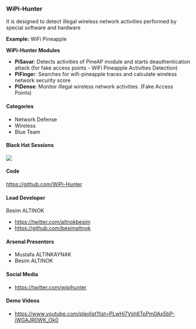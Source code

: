 ### WiPi-Hunter

It is designed to detect illegal wireless network activities performed by special software and hardware

**Example:** WiFi Pineapple

**WiPi-Hunter Modules**
+ **PiSavar**:  Detects activities of PineAP module and starts deauthentication attack (for fake access points - WiFi Pineapple Activities Detection) 
+ **PiFinge**r: Searches for wifi-pineapple traces and calculate wireless network security score 
+ **PiDense**:  Monitor illegal wireless network activities. (Fake Access Points) 

#### Categories

+ Network Defense
+ Wireless
+ Blue Team

#### Black Hat Sessions

<a href="http://www.blackhat.com/eu-17/arsenal/schedule/#wipi-hunter---wifi-pineapple-activities-detection-9091"><img src="https://rawgit.com/toolswatch/badges/master/arsenal/2017.svg"></a>

#### Code

https://github.com/WiPi-Hunter

#### Lead Developer

Besim ALTINOK

+ https://twitter.com/altnokbesim
+ https://github.com/besimaltnok

#### Arsenal Presenters

+ Mustafa ALTINKAYNAK
+ Besim ALTINOK

#### Social Media

+ https://twitter.com/wipihunter

#### Demo Videos

+ https://www.youtube.com/playlist?list=PLwHi7Vsh6TpPm0Ax5bP-jWGAJR0WK_Ok0
